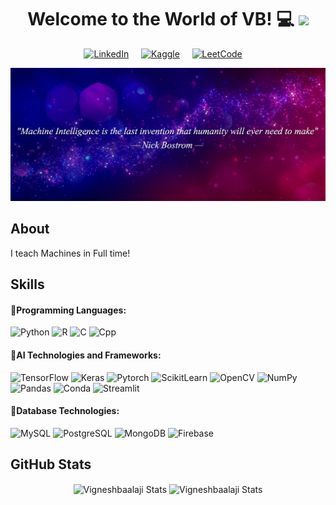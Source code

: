 <h1 align="center">
  Welcome to the World of VB! 💻 <img src="https://media.giphy.com/media/hvRJCLFzcasrR4ia7z/giphy.gif" width="30">
</h1>


<p align="center"> <a href="https://www.linkedin.com/in/vigneshbaalaji/" target="_blank"><img alt="LinkedIn" src="https://img.shields.io/badge/linkedin-%230077B5.svg?&style=for-the-badge&logo=linkedin&logoColor=white" /></a>
&#8287;&#8287;&#8287; <a href="https://www.kaggle.com/vigneshbaalaji" target="_blank"><img alt="Kaggle" src="https://img.shields.io/badge/Kaggle-20BEFF?style=for-the-badge&logo=Kaggle&logoColor=white" /></a>
&#8287;&#8287;&#8287; <a href="https://leetcode.com/Vigneshbaalaji_S/" target="_blank"><img alt="LeetCode" src="https://img.shields.io/badge/-LeetCode-FFA116?style=for-the-badge&logo=LeetCode&logoColor=black" /></a>
&#8287;&#8287;&#8287; </p>



![alt text](https://github.com/Vigneshbaalaji/Vigneshbaalaji/blob/80f472391efe515aff7135063a00534387be4601/Cover.png)
## About

I teach Machines in Full time!


## Skills

#### 🥇Programming Languages:

<img alt="Python" src="https://img.shields.io/badge/Python-3776AB?style=for-the-badge&logo=python&logoColor=white" /> <img alt="R" src="https://img.shields.io/badge/R-276DC3?style=for-the-badge&logo=r&logoColor=white" /> <img alt="C" src="https://img.shields.io/badge/C-00599C?style=for-the-badge&logo=c&logoColor=white" /> <img alt="Cpp" src="https://img.shields.io/badge/C%2B%2B-00599C?style=for-the-badge&logo=c%2B%2B&logoColor=white" />

#### 🥇AI Technologies and Frameworks:
<img alt="TensorFlow" src="https://img.shields.io/badge/TensorFlow-FF6F00?style=for-the-badge&logo=TensorFlow&logoColor=white" /> <img alt="Keras" src="https://img.shields.io/badge/Keras-D00000?style=for-the-badge&logo=Keras&logoColor=white" /> <img alt="Pytorch" src="https://img.shields.io/badge/PyTorch-EE4C2C?style=for-the-badge&logo=PyTorch&logoColor=white" /> <img alt="ScikitLearn" src="https://img.shields.io/badge/scikit_learn-F7931E?style=for-the-badge&logo=scikit-learn&logoColor=white" /> <img alt="OpenCV" src="https://img.shields.io/badge/OpenCV-27338e?style=for-the-badge&logo=OpenCV&logoColor=white" />  <img alt="NumPy" src="https://img.shields.io/badge/Numpy-777BB4?style=for-the-badge&logo=numpy&logoColor=white" /> <img alt="Pandas" src="https://img.shields.io/badge/Pandas-2C2D72?style=for-the-badge&logo=pandas&logoColor=white" />  <img alt="Conda" src="https://img.shields.io/badge/conda-342B029.svg?&style=for-the-badge&logo=anaconda&logoColor=white" /> <img alt="Streamlit" src="https://img.shields.io/badge/Streamlit-FF4B4B?style=for-the-badge&logo=Streamlit&logoColor=white" />

#### 🥇Database Technologies:
<img alt="MySQL" src="https://img.shields.io/badge/MySQL-00000F?style=for-the-badge&logo=mysql&logoColor=white" /> <img alt="PostgreSQL" src="https://img.shields.io/badge/PostgreSQL-316192?style=for-the-badge&logo=postgresql&logoColor=white" /> <img alt="MongoDB" src="https://img.shields.io/badge/MongoDB-4EA94B?style=for-the-badge&logo=mongodb&logoColor=white" /> <img alt="Firebase" src="https://img.shields.io/badge/firebase-ffca28?style=for-the-badge&logo=firebase&logoColor=black" />


## GitHub Stats
<p align="center"><img align="center" src="https://github-readme-stats.vercel.app/api?username=Vigneshbaalaji&show_icons=true&locale=en&theme=vue-dark&hide_border=1&hide=issues,contribs&include_all_commits=1" alt="Vigneshbaalaji Stats" /> <img align="center" src="https://github-readme-stats.vercel.app/api/top-langs/?username=Vigneshbaalaji&theme=vue-dark&hide_border=1&layout=compact" alt="Vigneshbaalaji Stats" /></p>


<!--
**Vigneshbaalaji/Vigneshbaalaji** is a ✨ _special_ ✨ repository because its `README.md` (this file) appears on your GitHub profile.
https://www.vectorlogo.zone/logos/linkedin/linkedin-ar21.svg

Here are some ideas to get you started:

- 🔭 I’m currently working on ...
- 🌱 I’m currently learning ...
- 👯 I’m looking to collaborate on ...
- 🤔 I’m looking for help with ...
- 💬 Ask me about ...
- 📫 How to reach me: ...
- 😄 Pronouns: ...
- ⚡ Fun fact: ...
-->
